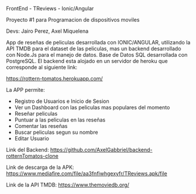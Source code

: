 FrontEnd - TReviews - Ionic/Angular

Proyecto #1 para Programacion de dispositivos moviles

Devs:
Jairo Perez,
Axel Miquelena

App de reseñas de peliculas desarrollada con IONIC/ANGULAR, utilizando la API TMDB para el dataset de
las peliculas, mas un backend desarrollado con Node.Js para el manejo de datos. Base de Datos SQL desarrollada
con PostgreSQL. El backend esta alojado en un servidor de heroku que corresponde al siguiente link:

https://rottern-tomatos.herokuapp.com/

La APP permite:

- Registro de Usuarios e Inicio de Sesion
- Ver un Dashboard con las peliculas mas populares del momento
- Reseñar peliculas
- Puntuar a las peliculas en las reseñas
- Comentar las reseñas
- Buscar peliculas segun su nombre
- Editar Usuario

Link del Backend: https://github.com/AxelGabbriel/backend-rotternTomatos-clone

Link de descarga de la APK: https://www.mediafire.com/file/aa3fnfiwhgexyfr/TReviews.apk/file

Link de la API TMDB: https://www.themoviedb.org/
